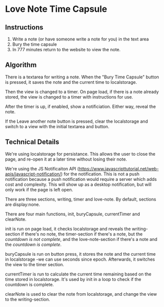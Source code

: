 # Love Note Time Capsule
## Instructions
1. Write a note (or have someone write a note for you) in the text area
2. Bury the time capsule
3. In 777 minutes return to the website to view the note.

## Algorithm
There is a textarea for writing a note. When the "Bury Time Capsule" button is pressed, it saves the note and the current time to localstorage.

Then the view is changed to a timer.
On page load, if there is a note already stored, the view is changed to a timer with instructions for use. 

After the timer is up, if enabled, show a notificiation.
Either way, reveal the note.

If the Leave another note button is pressed, clear the localstorage and switch to a view with the initial textarea and button.

## Technical Details
We're using localstorage for persistance. This allows the user to close the page, and re-open it at a later time without losing their note.

We're using the JS Notificaiton API (https://www.javascripttutorial.net/web-apis/javascript-notification/) for the notification. This is not a push notification because a push notification would require a server which adds cost and complexity. This will show up as a desktop notification, but will only work if the page is left open.

There are three sections, writing, timer and love-note. By default, sections are display:none.

There are four main functions, init, buryCapsule, currentTimer and clearNote.

init is run on page load, it checks localstorage and reveals the writing-section if there's no note, the timer-section if there's a note, but the *countdown is not complete*, and the love-note-section if there's a note and the *countdown is complete*.

buryCapsule is run on button press, it stores the note and the current time in localstorage -we can use seconds since epoch. Afterwards, it switches the view to the timer section.

currentTimer is run to calculate the current time remaining based on the time stored in localstorage. It's used by init in a loop to check if the countdown is complete.

clearNote is used to clear the note from localstorage, and change the view to the writing-section.


